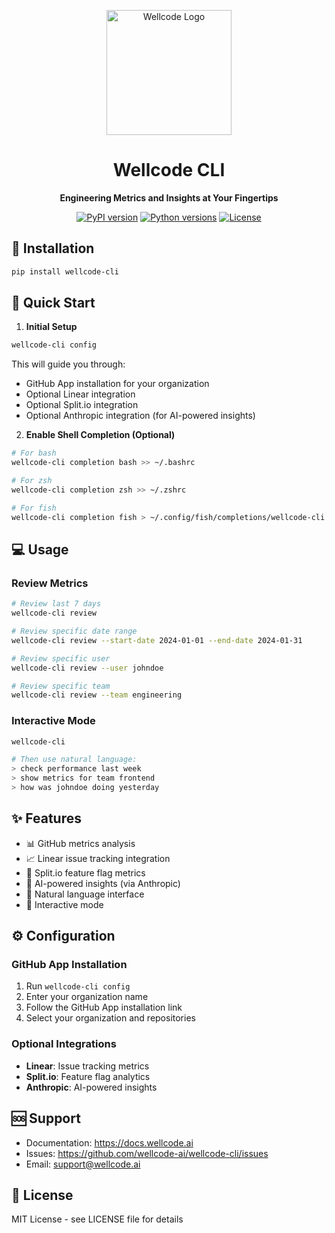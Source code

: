 <p align="center">
  <img src="https://wellcode.ai/logo.png" alt="Wellcode Logo" width="200"/>
</p>

<h1 align="center">Wellcode CLI</h1>

<p align="center">
  <strong>Engineering Metrics and Insights at Your Fingertips</strong>
</p>

<p align="center">
  <a href="https://pypi.org/project/wellcode-cli/"><img src="https://img.shields.io/pypi/v/wellcode-cli.svg" alt="PyPI version"></a>
  <a href="https://pypi.org/project/wellcode-cli/"><img src="https://img.shields.io/pypi/pyversions/wellcode-cli.svg" alt="Python versions"></a>
  <a href="https://github.com/wellcode-ai/wellcode-cli/blob/main/LICENSE"><img src="https://img.shields.io/github/license/wellcode-ai/wellcode-cli.svg" alt="License"></a>
</p>

## 🚀 Installation

```bash
pip install wellcode-cli
```

## 🏃 Quick Start

1. **Initial Setup**
```bash
wellcode-cli config
```

This will guide you through:
- GitHub App installation for your organization
- Optional Linear integration
- Optional Split.io integration
- Optional Anthropic integration (for AI-powered insights)

2. **Enable Shell Completion (Optional)**
```bash
# For bash
wellcode-cli completion bash >> ~/.bashrc

# For zsh
wellcode-cli completion zsh >> ~/.zshrc

# For fish
wellcode-cli completion fish > ~/.config/fish/completions/wellcode-cli.fish
```

## 💻 Usage

### Review Metrics
```bash
# Review last 7 days
wellcode-cli review

# Review specific date range
wellcode-cli review --start-date 2024-01-01 --end-date 2024-01-31

# Review specific user
wellcode-cli review --user johndoe

# Review specific team
wellcode-cli review --team engineering
```

### Interactive Mode
```bash
wellcode-cli

# Then use natural language:
> check performance last week
> show metrics for team frontend
> how was johndoe doing yesterday
```

## ✨ Features

- 📊 GitHub metrics analysis
- 📈 Linear issue tracking integration
- 🔄 Split.io feature flag metrics
- 🤖 AI-powered insights (via Anthropic)
- 💬 Natural language interface
- 📱 Interactive mode

## ⚙️ Configuration

### GitHub App Installation
1. Run `wellcode-cli config`
2. Enter your organization name
3. Follow the GitHub App installation link
4. Select your organization and repositories

### Optional Integrations
- **Linear**: Issue tracking metrics
- **Split.io**: Feature flag analytics
- **Anthropic**: AI-powered insights

## 🆘 Support

- Documentation: https://docs.wellcode.ai
- Issues: https://github.com/wellcode-ai/wellcode-cli/issues
- Email: support@wellcode.ai

## 📄 License

MIT License - see LICENSE file for details
